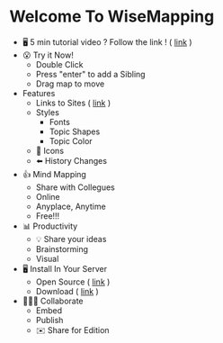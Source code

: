 # Welcome To WiseMapping

- 🖥️ 5 min tutorial video ?
Follow the link ! ( [link](https://www.youtube.com/tv?vq=medium#/watch?v=rKxZwNKs9cE) )
- 😮 Try it Now!
	- Double Click
	- Press "enter" to add a 
Sibling
	- Drag map to move
- Features
	- Links to Sites ( [link](http://www.digg.com) )
	- Styles
		- Fonts
		- Topic Shapes
		- Topic Color
	- 🌈 Icons
	- ⬅️ History Changes
- 👍 Mind Mapping
	- Share with Collegues
	- Online
	- Anyplace, Anytime
	- Free!!!
- 📊 Productivity
	- 💡 Share your ideas
	- Brainstorming
	- Visual 
- 🖥️ Install In Your Server
	- Open Source ( [link](http://www.wisemapping.org/) )
	- Download ( [link](http://www.wisemapping.com/inyourserver.html) )
- 👨‍👧‍👦 Collaborate
	- Embed
	- Publish
	- ✉️ Share for Edition

